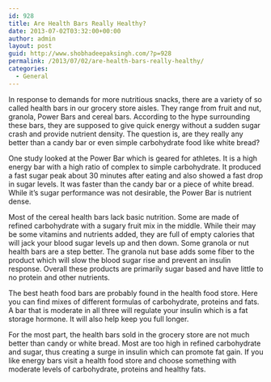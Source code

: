 ```yaml
---
id: 928
title: Are Health Bars Really Healthy?
date: 2013-07-02T03:32:00+00:00
author: admin
layout: post
guid: http://www.shobhadeepaksingh.com/?p=928
permalink: /2013/07/02/are-health-bars-really-healthy/
categories:
  - General
---
```

In response to demands for more nutritious snacks, there are a variety of so called health bars in our grocery store aisles. They range from fruit and nut, granola, Power Bars and cereal bars. According to the hype surrounding these bars, they are supposed to give quick energy without a sudden sugar crash and provide nutrient density. The question is, are they really any better than a candy bar or even simple carbohydrate food like white bread?

One study looked at the Power Bar which is geared for athletes. It is a high energy bar with a high ratio of complex to simple carbohydrate. It produced a fast sugar peak about 30 minutes after eating and also showed a fast drop in sugar levels. It was faster than the candy bar or a piece of white bread. While it&#8217;s sugar performance was not desirable, the Power Bar is nutrient dense.

Most of the cereal health bars lack basic nutrition. Some are made of refined carbohydrate with a sugary fruit mix in the middle. While their may be some vitamins and nutrients added, they are full of empty calories that will jack your blood sugar levels up and then down. Some granola or nut health bars are a step better. The granola nut base adds some fiber to the product which will slow the blood sugar rise and prevent an insulin response. Overall these products are primarily sugar based and have little to no protein and other nutrients.

The best heath food bars are probably found in the health food store. Here you can find mixes of different formulas of carbohydrate, proteins and fats. A bar that is moderate in all three will regulate your insulin which is a fat storage hormone. It will also help keep you full longer.

For the most part, the health bars sold in the grocery store are not much better than candy or white bread. Most are too high in refined carbohydrate and sugar, thus creating a surge in insulin which can promote fat gain. If you like energy bars visit a health food store and choose something with moderate levels of carbohydrate, proteins and healthy fats.